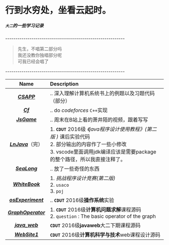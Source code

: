   **行到水穷处，坐看云起时。**
  ================
 ##### **_`大二`的一些学习记录_**<br>

 -----------------------------------------------------------<br>
> 先生，不唱第二部分吗<br>
> 我还没教你独唱部分呢<br>
> 可我已经会唱了<br>

-----------------------------------------------------------<br>

  | Name | Description |
  | :-: | :- |
  | **_[CSAPP](https://github.com/anlance/anlance/tree/master/CSAPP)_**                |  .. 深入理解计算机系统书上的例题以及习题代码（部分） |
  | **_[Cf](https://github.com/anlance/anlance/tree/master/Cf)_**                      | .. do *codeforces*  `C++`实现 |
  | **_[JsGame](https://github.com/anlance/anlance/tree/master/JsGame)_**              | .. 周末在B站上看的萧井陌的视频，跟着写写 |
  | **_[LnJava](https://github.com/anlance/anlance/tree/master/LnJava)_**（完）         | 1. **`CDUT`** 2016级 _《java程序设计使用教程》(第二版 )_  课后实验代码<br>  2. 部分输出的内容作了一些小修改<br>   3. vscode里面调用jdk编译应该是需要package的整个路径，所以我直接注释了。<br> |
  | **_[SeaLong](https://github.com/anlance/anlance/tree/master/SeaLong)_**             | .. 放了一些奇怪的东西<br> |
  | **_[WhiteBook](https://github.com/anlance/anlance/tree/master/WhiteBook)_**         | 1. _挑战程序设计竞赛(第二版)_ <br> 2. `usaco` <br> 3. `poj`  |
  | **_[osExperiment](https://github.com/anlance/anlance/tree/master/osExperiment)_**   | .. **`CDUT`** 2016级**操作系统**实验<br> |
  | **_[GraphOperator](https://github.com/anlance/anlance/tree/master/GraphOperator)_** | 1. **`CDUT`** 2016级**计算机问题求解**课程源码<br> 2. `question` : The basic operator of the graph |
  |  **_[java_web](https://github.com/anlance/anlance/tree/master/java_web)_**    | **`CDUT`** 2016级**javaweb**大二下期课程源码<br> |
  |  **_[WebSite1](https://github.com/anlance/anlance/tree/master/WebSite1)_**    | **`CDUT`** 2016级**计算机科学与技术**web课程设计源码<br> |
  